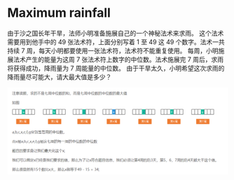 # Maximum rainfall
由于沙之国长年干旱，法师小明准备施展自己的一个神秘法术来求雨。
这个法术需要用到他手中的 49 张法术符，上面分别写着 1 至 49 这 49 个数字。法术一共持续 7 周，每天小明都要使用一张法术符，法术符不能重复使用。
每周，小明施展法术产生的能量为这周 7 张法术符上数字的中位数。法术施展完 7 周后，求雨将获得成功，降雨量为 7 周能量的中位数。
由于干旱太久，小明希望这次求雨的降雨量尽可能大，请大最大值是多少？

![](photo.png)